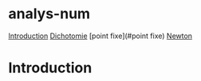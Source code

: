 # analys-num
<!-- START doctoc generated TOC please keep comment here to allow auto update -->
<!-- DON'T EDIT THIS SECTION, INSTEAD RE-RUN doctoc TO UPDATE -->
[Introduction](#introduction)
  [Dichotomie](#Dichotomie)
  [point fixe](#point fixe)
  [Newton](#Newton)
  # Introduction

